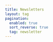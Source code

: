 ```yaml
---
title: Newsletters
layout: tag
pagination:
  enabled: true
  sort_reverse: true
  tag: newsletter
---
```


